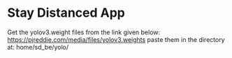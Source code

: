 # Stay Distanced App

Get the yolov3.weight files from the link given below: https://pjreddie.com/media/files/yolov3.weights
paste them in the directory at: home/sd_be/yolo/
